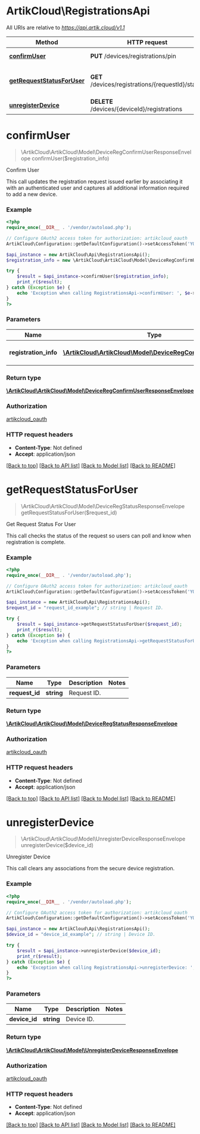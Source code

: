 # ArtikCloud\RegistrationsApi

All URIs are relative to *https://api.artik.cloud/v1.1*

Method | HTTP request | Description
------------- | ------------- | -------------
[**confirmUser**](RegistrationsApi.md#confirmUser) | **PUT** /devices/registrations/pin | Confirm User
[**getRequestStatusForUser**](RegistrationsApi.md#getRequestStatusForUser) | **GET** /devices/registrations/{requestId}/status | Get Request Status For User
[**unregisterDevice**](RegistrationsApi.md#unregisterDevice) | **DELETE** /devices/{deviceId}/registrations | Unregister Device


# **confirmUser**
> \ArtikCloud\ArtikCloud\Model\DeviceRegConfirmUserResponseEnvelope confirmUser($registration_info)

Confirm User

This call updates the registration request issued earlier by associating it with an authenticated user and captures all additional information required to add a new device.

### Example
```php
<?php
require_once(__DIR__ . '/vendor/autoload.php');

// Configure OAuth2 access token for authorization: artikcloud_oauth
ArtikCloud\Configuration::getDefaultConfiguration()->setAccessToken('YOUR_ACCESS_TOKEN');

$api_instance = new ArtikCloud\Api\RegistrationsApi();
$registration_info = new \ArtikCloud\ArtikCloud\Model\DeviceRegConfirmUserRequest(); // \ArtikCloud\ArtikCloud\Model\DeviceRegConfirmUserRequest | Device Registration information.

try {
    $result = $api_instance->confirmUser($registration_info);
    print_r($result);
} catch (Exception $e) {
    echo 'Exception when calling RegistrationsApi->confirmUser: ', $e->getMessage(), PHP_EOL;
}
?>
```

### Parameters

Name | Type | Description  | Notes
------------- | ------------- | ------------- | -------------
 **registration_info** | [**\ArtikCloud\ArtikCloud\Model\DeviceRegConfirmUserRequest**](../Model/\ArtikCloud\ArtikCloud\Model\DeviceRegConfirmUserRequest.md)| Device Registration information. |

### Return type

[**\ArtikCloud\ArtikCloud\Model\DeviceRegConfirmUserResponseEnvelope**](../Model/DeviceRegConfirmUserResponseEnvelope.md)

### Authorization

[artikcloud_oauth](../../README.md#artikcloud_oauth)

### HTTP request headers

 - **Content-Type**: Not defined
 - **Accept**: application/json

[[Back to top]](#) [[Back to API list]](../../README.md#documentation-for-api-endpoints) [[Back to Model list]](../../README.md#documentation-for-models) [[Back to README]](../../README.md)

# **getRequestStatusForUser**
> \ArtikCloud\ArtikCloud\Model\DeviceRegStatusResponseEnvelope getRequestStatusForUser($request_id)

Get Request Status For User

This call checks the status of the request so users can poll and know when registration is complete.

### Example
```php
<?php
require_once(__DIR__ . '/vendor/autoload.php');

// Configure OAuth2 access token for authorization: artikcloud_oauth
ArtikCloud\Configuration::getDefaultConfiguration()->setAccessToken('YOUR_ACCESS_TOKEN');

$api_instance = new ArtikCloud\Api\RegistrationsApi();
$request_id = "request_id_example"; // string | Request ID.

try {
    $result = $api_instance->getRequestStatusForUser($request_id);
    print_r($result);
} catch (Exception $e) {
    echo 'Exception when calling RegistrationsApi->getRequestStatusForUser: ', $e->getMessage(), PHP_EOL;
}
?>
```

### Parameters

Name | Type | Description  | Notes
------------- | ------------- | ------------- | -------------
 **request_id** | **string**| Request ID. |

### Return type

[**\ArtikCloud\ArtikCloud\Model\DeviceRegStatusResponseEnvelope**](../Model/DeviceRegStatusResponseEnvelope.md)

### Authorization

[artikcloud_oauth](../../README.md#artikcloud_oauth)

### HTTP request headers

 - **Content-Type**: Not defined
 - **Accept**: application/json

[[Back to top]](#) [[Back to API list]](../../README.md#documentation-for-api-endpoints) [[Back to Model list]](../../README.md#documentation-for-models) [[Back to README]](../../README.md)

# **unregisterDevice**
> \ArtikCloud\ArtikCloud\Model\UnregisterDeviceResponseEnvelope unregisterDevice($device_id)

Unregister Device

This call clears any associations from the secure device registration.

### Example
```php
<?php
require_once(__DIR__ . '/vendor/autoload.php');

// Configure OAuth2 access token for authorization: artikcloud_oauth
ArtikCloud\Configuration::getDefaultConfiguration()->setAccessToken('YOUR_ACCESS_TOKEN');

$api_instance = new ArtikCloud\Api\RegistrationsApi();
$device_id = "device_id_example"; // string | Device ID.

try {
    $result = $api_instance->unregisterDevice($device_id);
    print_r($result);
} catch (Exception $e) {
    echo 'Exception when calling RegistrationsApi->unregisterDevice: ', $e->getMessage(), PHP_EOL;
}
?>
```

### Parameters

Name | Type | Description  | Notes
------------- | ------------- | ------------- | -------------
 **device_id** | **string**| Device ID. |

### Return type

[**\ArtikCloud\ArtikCloud\Model\UnregisterDeviceResponseEnvelope**](../Model/UnregisterDeviceResponseEnvelope.md)

### Authorization

[artikcloud_oauth](../../README.md#artikcloud_oauth)

### HTTP request headers

 - **Content-Type**: Not defined
 - **Accept**: application/json

[[Back to top]](#) [[Back to API list]](../../README.md#documentation-for-api-endpoints) [[Back to Model list]](../../README.md#documentation-for-models) [[Back to README]](../../README.md)

